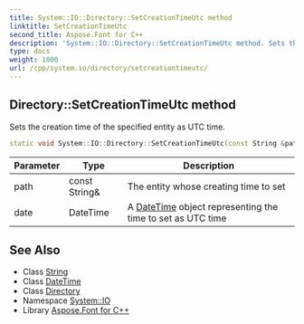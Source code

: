 ```yaml
---
title: System::IO::Directory::SetCreationTimeUtc method
linktitle: SetCreationTimeUtc
second_title: Aspose.Font for C++
description: 'System::IO::Directory::SetCreationTimeUtc method. Sets the creation time of the specified entity as UTC time in C++.'
type: docs
weight: 1800
url: /cpp/system.io/directory/setcreationtimeutc/
---
```

## Directory::SetCreationTimeUtc method


Sets the creation time of the specified entity as UTC time.

```cpp
static void System::IO::Directory::SetCreationTimeUtc(const String &path, DateTime date)
```


| Parameter | Type | Description |
| --- | --- | --- |
| path | const String\& | The entity whose creating time to set |
| date | DateTime | A [DateTime](../../../system/datetime/) object representing the time to set as UTC time |

## See Also

* Class [String](../../../system/string/)
* Class [DateTime](../../../system/datetime/)
* Class [Directory](../)
* Namespace [System::IO](../../)
* Library [Aspose.Font for C++](../../../)
